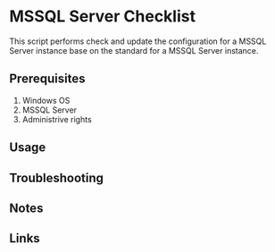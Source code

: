 # MSSQL Server Checklist
This script performs check and update the configuration for a MSSQL Server instance base on the standard for a MSSQL Server instance.  
## Prerequisites  
1. Windows OS
2. MSSQL Server 
3. Administrive rights
## Usage  

## Troubleshooting  

## Notes  

## Links